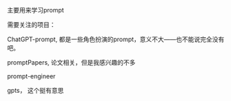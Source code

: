 主要用来学习prompt

需要关注的项目：

ChatGPT-prompt, 都是一些角色扮演的prompt，意义不大——也不能说完全没有吧。

promptPapers, 论文相关，但是我感兴趣的不多

prompt-engineer

gpts， 这个挺有意思

